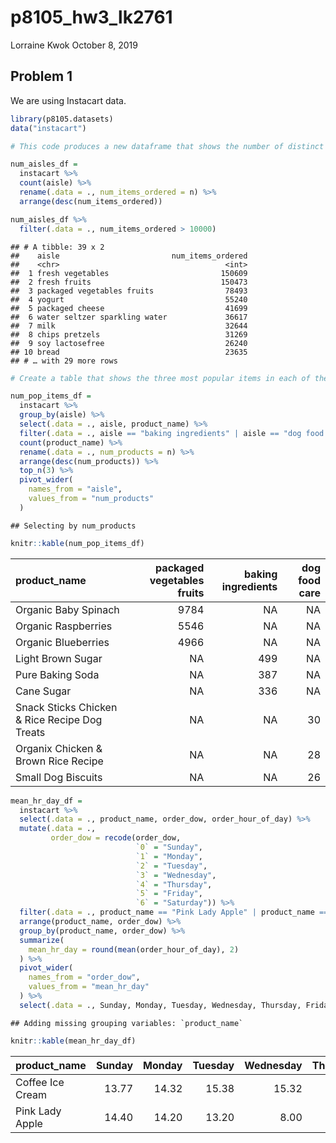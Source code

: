 p8105\_hw3\_lk2761
================
Lorraine Kwok
October 8, 2019

## Problem 1

We are using Instacart data.

``` r
library(p8105.datasets) 
data("instacart")
```

``` r
# This code produces a new dataframe that shows the number of distinct aisles and the number of items ordered from each. 

num_aisles_df = 
  instacart %>%
  count(aisle) %>%
  rename(.data = ., num_items_ordered = n) %>%
  arrange(desc(num_items_ordered))
```

``` r
num_aisles_df %>%
  filter(.data = ., num_items_ordered > 10000)
```

    ## # A tibble: 39 x 2
    ##    aisle                         num_items_ordered
    ##    <chr>                                     <int>
    ##  1 fresh vegetables                         150609
    ##  2 fresh fruits                             150473
    ##  3 packaged vegetables fruits                78493
    ##  4 yogurt                                    55240
    ##  5 packaged cheese                           41699
    ##  6 water seltzer sparkling water             36617
    ##  7 milk                                      32644
    ##  8 chips pretzels                            31269
    ##  9 soy lactosefree                           26240
    ## 10 bread                                     23635
    ## # … with 29 more rows

``` r
# Create a table that shows the three most popular items in each of the aisles: baking ingredients, dog food care and packaged vegetables fruits.

num_pop_items_df =
  instacart %>%
  group_by(aisle) %>%
  select(.data = ., aisle, product_name) %>%
  filter(.data = ., aisle == "baking ingredients" | aisle == "dog food care" | aisle == "packaged vegetables fruits") %>%
  count(product_name) %>%
  rename(.data = ., num_products = n) %>%
  arrange(desc(num_products)) %>%
  top_n(3) %>%
  pivot_wider(
    names_from = "aisle",
    values_from = "num_products"
  ) 
```

    ## Selecting by num_products

``` r
knitr::kable(num_pop_items_df)
```

| product\_name                                 | packaged vegetables fruits | baking ingredients | dog food care |
| :-------------------------------------------- | -------------------------: | -----------------: | ------------: |
| Organic Baby Spinach                          |                       9784 |                 NA |            NA |
| Organic Raspberries                           |                       5546 |                 NA |            NA |
| Organic Blueberries                           |                       4966 |                 NA |            NA |
| Light Brown Sugar                             |                         NA |                499 |            NA |
| Pure Baking Soda                              |                         NA |                387 |            NA |
| Cane Sugar                                    |                         NA |                336 |            NA |
| Snack Sticks Chicken & Rice Recipe Dog Treats |                         NA |                 NA |            30 |
| Organix Chicken & Brown Rice Recipe           |                         NA |                 NA |            28 |
| Small Dog Biscuits                            |                         NA |                 NA |            26 |

``` r
mean_hr_day_df = 
  instacart %>%
  select(.data = ., product_name, order_dow, order_hour_of_day) %>%
  mutate(.data = ., 
         order_dow = recode(order_dow, 
                            `0` = "Sunday",
                            `1` = "Monday",
                            `2` = "Tuesday", 
                            `3` = "Wednesday",
                            `4` = "Thursday", 
                            `5` = "Friday", 
                            `6` = "Saturday")) %>%
  filter(.data = ., product_name == "Pink Lady Apple" | product_name == "Coffee Ice Cream") %>%
  arrange(product_name, order_dow) %>%
  group_by(product_name, order_dow) %>%
  summarize(
    mean_hr_day = round(mean(order_hour_of_day), 2)
  ) %>%
  pivot_wider(
    names_from = "order_dow",
    values_from = "mean_hr_day"
  ) %>%
  select(.data = ., Sunday, Monday, Tuesday, Wednesday, Thursday, Friday, Saturday)
```

    ## Adding missing grouping variables: `product_name`

``` r
knitr::kable(mean_hr_day_df)
```

| product\_name    | Sunday | Monday | Tuesday | Wednesday | Thursday | Friday | Saturday |
| :--------------- | -----: | -----: | ------: | --------: | -------: | -----: | -------: |
| Coffee Ice Cream |  13.77 |  14.32 |   15.38 |     15.32 |    15.22 |  12.26 |    13.83 |
| Pink Lady Apple  |  14.40 |  14.20 |   13.20 |      8.00 |    11.00 |  16.00 |    13.00 |
